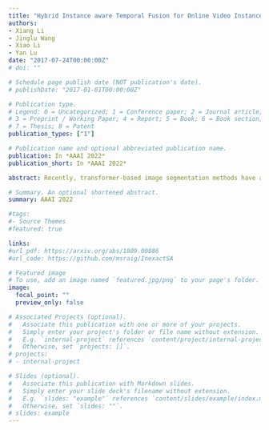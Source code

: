 ```yaml
---
title: "Hybrid Instance aware Temporal Fusion for Online Video Instance Segmentation"
authors:
- Xiang Li
- Jinglu Wang
- Xiao Li
- Yan Lu
date: "2017-07-24T00:00:00Z"
# doi: ""

# Schedule page publish date (NOT publication's date).
# publishDate: "2017-01-01T00:00:00Z"

# Publication type.
# Legend: 0 = Uncategorized; 1 = Conference paper; 2 = Journal article;
# 3 = Preprint / Working Paper; 4 = Report; 5 = Book; 6 = Book section;
# 7 = Thesis; 8 = Patent
publication_types: ["1"]

# Publication name and optional abbreviated publication name.
publication: In *AAAI 2022*
publication_short: In *AAAI 2022*

abstract: Recently, transformer-based image segmentation methods have achieved notable success against previous solutions. While for video domains,how to effectively model temporal context with the attention of object instances across frames remains an open problem. In this paper, we propose an online video instance segmentation framework with a novel instance-aware temporal fusion method. We first leverages the representation (Wang et al. 2021a), i.e., a latent code in the global context (instance code) and CNN feature maps to represent instance-level and pixel-level features. Based on this representation, we introduce a cropping-free temporal fusion approach to model the temporal consistency between video frames. Specifically, we encode global instance-specific information in the instance code and build up inter-frame contextual fusion with hybrid attentions between the instance codes and CNN feature maps. Inter-frame consistency between the instance codes are further enforced with order constraints. By leveraging the learned hybrid temporal consistency, we are able to directly retrieve and maintain instance identities across frames, eliminating the complicated frame-wise instance matching in prior methods. Extensive experiments have been conducted on popular VIS datasets, i.e. Youtube-VIS-19/21. Our model achieves the best performance among all online VIS methods. Notably, our model also eclipses all offline methods when using the ResNet-50 backbone.

# Summary. An optional shortened abstract.
summary: AAAI 2022

#tags:
#- Source Themes
#featured: true

links:
#url_pdf: https://arxiv.org/abs/1809.00886
#url_code: https://github.com/msraig/InexactSA

# Featured image
# To use, add an image named `featured.jpg/png` to your page's folder. 
image:
  focal_point: ""
  preview_only: false

# Associated Projects (optional).
#   Associate this publication with one or more of your projects.
#   Simply enter your project's folder or file name without extension.
#   E.g. `internal-project` references `content/project/internal-project/index.md`.
#   Otherwise, set `projects: []`.
# projects:
# - internal-project

# Slides (optional).
#   Associate this publication with Markdown slides.
#   Simply enter your slide deck's filename without extension.
#   E.g. `slides: "example"` references `content/slides/example/index.md`.
#   Otherwise, set `slides: ""`.
# slides: example
---
```

<!-- 
{{% alert note %}}
Click the *Cite* button above to demo the feature to enable visitors to import publication metadata into their reference management software.
{{% /alert %}}

{{% alert note %}}
Click the *Slides* button above to demo Academic's Markdown slides feature.
{{% /alert %}} -->

<!-- Supplementary notes can be added here, including [code and math](https://sourcethemes.com/academic/docs/writing-markdown-latex/). -->

